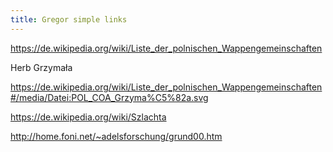 ```yaml
---
title: Gregor simple links
---
```



https://de.wikipedia.org/wiki/Liste_der_polnischen_Wappengemeinschaften

Herb Grzymała

https://de.wikipedia.org/wiki/Liste_der_polnischen_Wappengemeinschaften#/media/Datei:POL_COA_Grzyma%C5%82a.svg

https://de.wikipedia.org/wiki/Szlachta

http://home.foni.net/~adelsforschung/grund00.htm

